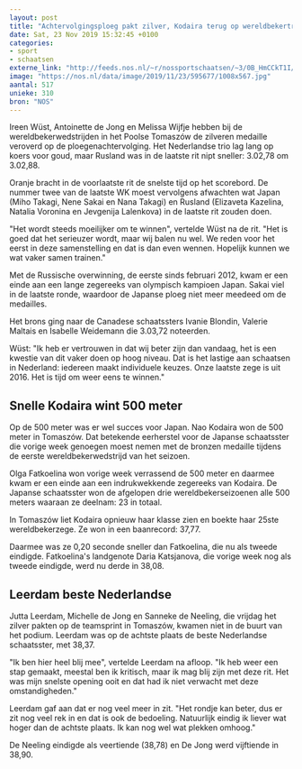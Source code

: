 ```yaml
---
layout: post
title: "Achtervolgingsploeg pakt zilver, Kodaira terug op wereldbekertroon"
date: Sat, 23 Nov 2019 15:32:45 +0100
categories: 
- sport 
- schaatsen 
externe_link: "http://feeds.nos.nl/~r/nossportschaatsen/~3/0B_HmCCkT1I/2311684"
image: "https://nos.nl/data/image/2019/11/23/595677/1008x567.jpg"
aantal: 517
unieke: 310
bron: "NOS"
---
```


<p>Ireen Wüst, Antoinette de Jong en Melissa Wijfje hebben bij de wereldbekerwedstrijden in het Poolse Tomaszów de zilveren medaille veroverd op de ploegenachtervolging. Het Nederlandse trio lag lang op koers voor goud, maar Rusland was in de laatste rit nipt sneller: 3.02,78 om 3.02,88.</p>
<p>Oranje bracht in de voorlaatste rit de snelste tijd op het scorebord. De nummer twee van de laatste WK moest vervolgens afwachten wat Japan (Miho Takagi, Nene Sakai en Nana Takagi) en Rusland (Elizaveta Kazelina, Natalia Voronina en Jevgenija Lalenkova) in de laatste rit zouden doen.</p>
<p>"Het wordt steeds moeilijker om te winnen", vertelde Wüst na de rit. "Het is goed dat het serieuzer wordt, maar wij balen nu wel. We reden voor het eerst in deze samenstelling en dat is dan even wennen. Hopelijk kunnen we wat vaker samen trainen."</p>
<p>Met de Russische overwinning, de eerste sinds februari 2012, kwam er een einde aan een lange zegereeks van olympisch kampioen Japan. Sakai viel in de laatste ronde, waardoor de Japanse ploeg niet meer meedeed om de medailles.</p>
<p>Het brons ging naar de Canadese schaatssters Ivanie Blondin, Valerie Maltais en Isabelle Weidemann die 3.03,72 noteerden.</p>
<p>Wüst: "Ik heb er vertrouwen in dat wij beter zijn dan vandaag, het is een kwestie van dit vaker doen op hoog niveau. Dat is het lastige aan schaatsen in Nederland: iedereen maakt individuele keuzes. Onze laatste zege is uit 2016. Het is tijd om weer eens te winnen."</p>
<h2>Snelle Kodaira wint 500 meter</h2>
<p>Op de 500 meter was er wel succes voor Japan. Nao Kodaira won de 500 meter in Tomaszów. Dat betekende eerherstel voor de Japanse schaatsster die vorige week genoegen moest nemen met de bronzen medaille tijdens de eerste wereldbekerwedstrijd van het seizoen.</p>
<p>Olga Fatkoelina won vorige week verrassend de 500 meter en daarmee kwam er een einde aan een indrukwekkende zegereeks van Kodaira. De Japanse schaatsster won de afgelopen drie wereldbekerseizoenen alle 500 meters waaraan ze deelnam: 23 in totaal.</p>
<p>In Tomaszów liet Kodaira opnieuw haar klasse zien en boekte haar 25ste wereldbekerzege. Ze won in een baanrecord: 37,77.</p>
<p>Daarmee was ze 0,20 seconde sneller dan Fatkoelina, die nu als tweede eindigde. Fatkoelina's landgenote Daria Katsjanova, die vorige week nog als tweede eindigde, werd nu derde in 38,08.</p>
<h2>Leerdam beste Nederlandse</h2>
<p>Jutta Leerdam, Michelle de Jong en Sanneke de Neeling, die vrijdag het zilver pakten op de teamsprint in Tomaszów, kwamen niet in de buurt van het podium. Leerdam was op de achtste plaats de beste Nederlandse schaatsster, met 38,37.</p>
<p>"Ik ben hier heel blij mee", vertelde Leerdam na afloop. "Ik heb weer een stap gemaakt, meestal ben ik kritisch, maar ik mag blij zijn met deze rit. Het was mijn snelste opening ooit en dat had ik niet verwacht met deze omstandigheden."</p>
<p>Leerdam gaf aan dat er nog veel meer in zit. "Het rondje kan beter, dus er zit nog veel rek in en dat is ook de bedoeling. Natuurlijk eindig ik liever wat hoger dan de achtste plaats. Ik kan nog wel wat plekken omhoog."</p>
<p>De Neeling eindigde als veertiende (38,78) en De Jong werd vijftiende in 38,90.</p><img src="http://feeds.feedburner.com/~r/nossportschaatsen/~4/0B_HmCCkT1I" height="1" width="1" alt=""/>
